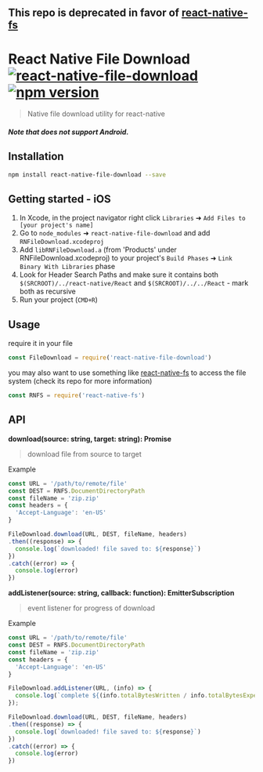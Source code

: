## This repo is deprecated in favor of [react-native-fs](https://github.com/johanneslumpe/react-native-fs#promise-downloadfileoptions)

# React Native File Download [![react-native-file-download](http://img.shields.io/npm/dm/react-native-file-download.svg)](https://www.npmjs.org/package/react-native-file-download) [![npm version](https://badge.fury.io/js/react-native-file-download.svg)](https://badge.fury.io/js/react-native-file-download)

> Native file download utility for react-native

##### *Note that does not support Android.*

## Installation

```bash
npm install react-native-file-download --save
```

## Getting started - iOS

1. In Xcode, in the project navigator right click `Libraries` ➜ `Add Files to [your project's name]`
2. Go to `node_modules` ➜ `react-native-file-download` and add `RNFileDownload.xcodeproj`
3. Add `libRNFileDownload.a` (from 'Products' under RNFileDownload.xcodeproj) to your project's `Build Phases` ➜ `Link Binary With Libraries` phase
4. Look for Header Search Paths and make sure it contains both `$(SRCROOT)/../react-native/React` and `$(SRCROOT)/../../React` - mark both as recursive
5. Run your project (`CMD+R`)

## Usage

require it in your file

```js
const FileDownload = require('react-native-file-download')
```

you may also want to use something like [react-native-fs](https://github.com/johanneslumpe/react-native-fs) to access the file system (check its repo for more information)

```js
const RNFS = require('react-native-fs')
```

## API

**download(source: string, target: string): Promise**

> download file from source to target

Example

```js
const URL = '/path/to/remote/file'
const DEST = RNFS.DocumentDirectoryPath
const fileName = 'zip.zip'
const headers = {
  'Accept-Language': 'en-US'
}

FileDownload.download(URL, DEST, fileName, headers)
.then((response) => {
  console.log(`downloaded! file saved to: ${response}`)
})
.catch((error) => {
  console.log(error)
})
```

**addListener(source: string, callback: function): EmitterSubscription**

> event listener for progress of download

Example

```js
const URL = '/path/to/remote/file'
const DEST = RNFS.DocumentDirectoryPath
const fileName = 'zip.zip'
const headers = {
  'Accept-Language': 'en-US'
}

FileDownload.addListener(URL, (info) => {
  console.log(`complete ${(info.totalBytesWritten / info.totalBytesExpectedToWrite * 100)}%`);
});

FileDownload.download(URL, DEST, fileName, headers)
.then((response) => {
  console.log(`downloaded! file saved to: ${response}`)
})
.catch((error) => {
  console.log(error)
})
```
